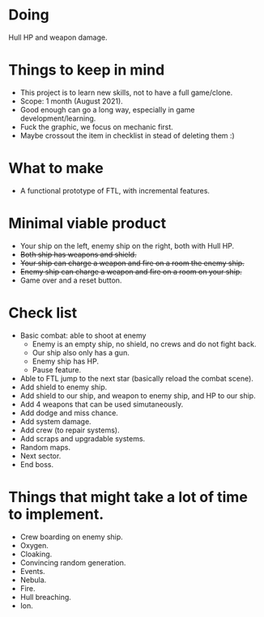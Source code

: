 # Doing
Hull HP and weapon damage.
# Things to keep in mind
* This project is to learn new skills, not to have a full game/clone.
* Scope: 1 month (August 2021).
* Good enough can go a long way, especially in game development/learning.
* Fuck the graphic, we focus on mechanic first.
* Maybe crossout the item in checklist in stead of deleting them :)
# What to make
* A functional prototype of FTL, with incremental features.
# Minimal viable product
* Your ship on the left, enemy ship on the right, both with Hull HP.
* ~~Both ship has weapons and shield.~~
* ~~Your ship can charge a weapon and fire on a room the enemy ship.~~
* ~~Enemy ship can charge a weapon and fire on a room on your ship.~~
* Game over and a reset button.
# Check list
* Basic combat: able to shoot at enemy
    * Enemy is an empty ship, no shield, no crews and do not fight back.
    * Our ship also only has a gun.
    * Enemy ship has HP.
    * Pause feature.
* Able to FTL jump to the next star (basically reload the combat scene).
* Add shield to enemy ship.
* Add shield to our ship, and weapon to enemy ship, and HP to our ship.
* Add 4 weapons that can be used simutaneously.
* Add dodge and miss chance.
* Add system damage.
* Add crew (to repair systems).
* Add scraps and upgradable systems.
* Random maps.
* Next sector.
* End boss.
# Things that might take a lot of time to implement.
* Crew boarding on enemy ship.
* Oxygen.
* Cloaking.
* Convincing random generation.
* Events.
* Nebula.
* Fire.
* Hull breaching.
* Ion.